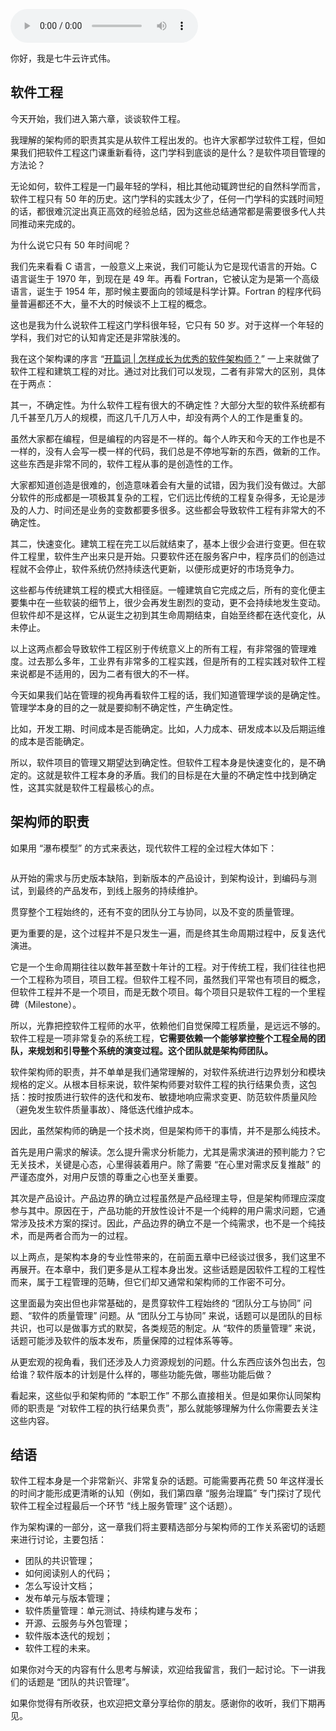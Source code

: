 <audio title="68 _ 软件工程的宏观视角" src="https://static001.geekbang.org/resource/audio/99/41/99d1904cef5c342132fe1ba2e2c8ce41.mp3" controls="controls"></audio> 
<p>你好，我是七牛云许式伟。</p><h2>软件工程</h2><p>今天开始，我们进入第六章，谈谈软件工程。</p><p>我理解的架构师的职责其实是从软件工程出发的。也许大家都学过软件工程，但如果我们把软件工程这门课重新看待，这门学科到底谈的是什么？是软件项目管理的方法论？</p><p>无论如何，软件工程是一门最年轻的学科，相比其他动辄跨世纪的自然科学而言，软件工程只有 50 年的历史。这门学科的实践太少了，任何一门学科的实践时间短的话，都很难沉淀出真正高效的经验总结，因为这些总结通常都是需要很多代人共同推动来完成的。</p><p>为什么说它只有 50 年时间呢？</p><p>我们先来看看 C 语言，一般意义上来说，我们可能认为它是现代语言的开始。C 语言诞生于 1970 年，到现在是 49 年。再看 Fortran，它被认定为是第一个高级语言，诞生于 1954 年，那时候主要面向的领域是科学计算。Fortran 的程序代码量普遍都还不大，量不大的时候谈不上工程的概念。</p><p>这也是我为什么说软件工程这门学科很年轻，它只有 50 岁。对于这样一个年轻的学科，我们对它的认知肯定还是非常肤浅的。</p><p>我在这个架构课的序言 “<a href="https://time.geekbang.org/column/article/89668?utm_term=pc_interstitial_28">开篇词 | 怎样成长为优秀的软件架构师？</a>” 一上来就做了软件工程和建筑工程的对比。通过对比我们可以发现，二者有非常大的区别，具体在于两点：</p><!-- [[[read_end]]] --><p>其一，不确定性。为什么软件工程有很大的不确定性？大部分大型的软件系统都有几千甚至几万人的规模，而这几千几万人中，却没有两个人的工作是重复的。</p><p>虽然大家都在编程，但是编程的内容是不一样的。每个人昨天和今天的工作也是不一样的，没有人会写一模一样的代码，我们总是不停地写新的东西，做新的工作。这些东西是非常不同的，软件工程从事的是创造性的工作。</p><p>大家都知道创造是很难的，创造意味着会有大量的试错，因为我们没有做过。大部分软件的形成都是一项极其复杂的工程，它们远比传统的工程复杂得多，无论是涉及的人力、时间还是业务的变数都要多很多。这些都会导致软件工程有非常大的不确定性。</p><p>其二，快速变化。建筑工程在完工以后就结束了，基本上很少会进行变更。但在软件工程里，软件生产出来只是开始。只要软件还在服务客户中，程序员们的创造过程就不会停止，软件系统仍然持续迭代更新，以便形成更好的市场竞争力。</p><p>这些都与传统建筑工程的模式大相径庭。一幢建筑自它完成之后，所有的变化便主要集中在一些软装的细节上，很少会再发生剧烈的变动，更不会持续地发生变动。但软件却不是这样，它从诞生之初到其生命周期结束，自始至终都在迭代变化，从未停止。</p><p>以上这两点都会导致软件工程区别于传统意义上的所有工程，有非常强的管理难度。过去那么多年，工业界有非常多的工程实践，但是所有的工程实践对软件工程来说都是不适用的，因为二者有很大的不一样。</p><p>今天如果我们站在管理的视角再看软件工程的话，我们知道管理学谈的是确定性。管理学本身的目的之一就是要抑制不确定性，产生确定性。</p><p>比如，开发工期、时间成本是否能确定。比如，人力成本、研发成本以及后期运维的成本是否能确定。</p><p>所以，软件项目的管理又期望达到确定性。但软件工程本身是快速变化的，是不确定的。这就是软件工程本身的矛盾。我们的目标是在大量的不确定性中找到确定性，这其实就是软件工程最核心的点。</p><h2>架构师的职责</h2><p>如果用 “瀑布模型” 的方式来表达，现代软件工程的全过程大体如下：</p><p><img src="https://static001.geekbang.org/resource/image/e9/84/e95250171fc1ab33258895c10bd8dd84.png" alt=""></p><p>从开始的需求与历史版本缺陷，到新版本的产品设计，到架构设计，到编码与测试，到最终的产品发布，到线上服务的持续维护。</p><p>贯穿整个工程始终的，还有不变的团队分工与协同，以及不变的质量管理。</p><p>更为重要的是，这个过程并不是只发生一遍，而是终其生命周期过程中，反复迭代演进。</p><p>它是一个生命周期往往以数年甚至数十年计的工程。对于传统工程，我们往往也把一个工程称为项目，项目工程。但软件工程不同，虽然我们平常也有项目的概念，但软件工程并不是一个项目，而是无数个项目。每个项目只是软件工程的一个里程碑（Milestone）。</p><p>所以，光靠把控软件工程师的水平，依赖他们自觉保障工程质量，是远远不够的。软件工程是一项非常复杂的系统工程，<strong>它需要依赖一个能够掌控整个工程全局的团队，来规划和引导整个系统的演变过程。这个团队就是架构师团队。</strong></p><p>软件架构师的职责，并不单单是我们通常理解的，对软件系统进行边界划分和模块规格的定义。从根本目标来说，软件架构师要对软件工程的执行结果负责，这包括：按时按质进行软件的迭代和发布、敏捷地响应需求变更、防范软件质量风险（避免发生软件质量事故）、降低迭代维护成本。</p><p>因此，虽然架构师的确是一个技术岗，但是架构师干的事情，并不是那么纯技术。</p><p>首先是用户需求的解读。怎么提升需求分析能力，尤其是需求演进的预判能力？它无关技术，关键是心态，心里得装着用户。除了需要 “在心里对需求反复推敲” 的严谨态度外，对用户反馈的尊重之心也至关重要。</p><p>其次是产品设计。产品边界的确立过程虽然是产品经理主导，但是架构师理应深度参与其中。原因在于，产品功能的开放性设计不是一个纯粹的用户需求问题，它通常涉及技术方案的探讨。因此，产品边界的确立不是一个纯需求，也不是一个纯技术，而是两者合而为一的过程。</p><p>以上两点，是架构本身的专业性带来的，在前面五章中已经谈过很多，我们这里不再展开。在本章中，我们更多是从工程本身出发。这些话题是因软件工程的工程性而来，属于工程管理的范畴，但它们却又通常和架构师的工作密不可分。</p><p>这里面最为突出但也非常基础的，是贯穿软件工程始终的 “团队分工与协同” 问题、“软件的质量管理” 问题。从 “团队分工与协同” 来说，话题可以是团队的目标共识，也可以是做事方式的默契，各类规范的制定。从 “软件的质量管理” 来说，话题可能涉及软件的版本发布，质量保障的过程体系等等。</p><p>从更宏观的视角看，我们还涉及人力资源规划的问题。什么东西应该外包出去，包给谁？软件版本的计划是什么样的，哪些功能先做，哪些功能后做？</p><p>看起来，这些似乎和架构师的 “本职工作” 不那么直接相关。但是如果你认同架构师的职责是 “对软件工程的执行结果负责”，那么就能够理解为什么你需要去关注这些内容。</p><h2>结语</h2><p>软件工程本身是一个非常新兴、非常复杂的话题。可能需要再花费 50 年这样漫长的时间才能形成更清晰的认知（例如，我们第四章 “服务治理篇” 专门探讨了现代软件工程全过程最后一个环节 “线上服务管理” 这个话题）。</p><p>作为架构课的一部分，这一章我们将主要精选部分与架构师的工作关系密切的话题来进行讨论，主要包括：</p><ul>
<li>团队的共识管理；</li>
<li>如何阅读别人的代码；</li>
<li>怎么写设计文档；</li>
<li>发布单元与版本管理；</li>
<li>软件质量管理：单元测试、持续构建与发布；</li>
<li>开源、云服务与外包管理；</li>
<li>软件版本迭代的规划；</li>
<li>软件工程的未来。</li>
</ul><p>如果你对今天的内容有什么思考与解读，欢迎给我留言，我们一起讨论。下一讲我们的话题是 “团队的共识管理”。</p><p>如果你觉得有所收获，也欢迎把文章分享给你的朋友。感谢你的收听，我们下期再见。</p>